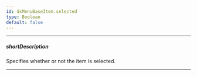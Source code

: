 ```yaml
---
id: dxMenuBaseItem.selected
type: Boolean
default: false
---
```

---
##### shortDescription
Specifies whether or not the item is selected.

---
